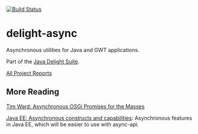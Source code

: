 [![Build Status](https://travis-ci.org/javadelight/delight-async.svg)](https://travis-ci.org/javadelight/delight-async)

delight-async
=========

Asynchronous utilities for Java and GWT applications.

Part of the [Java Delight Suite](https://github.com/javadelight/delight-main#java-delight-suite).


[All Project Reports](http://modules.appjangle.com/delight-async/latest/project-reports.html)

## More Reading

[Tim Ward: Asynchronous OSGi Promises for the Masses](http://www.slideshare.net/mfrancis/asynchronous-osgi-promises-for-the-masses-osgi-devcon-2014)

[Java EE: Asynchronous constructs and capabilities](http://www.javacodegeeks.com/2014/08/java-ee-asynchronous-constructs-and-capabilities.html): 
 Asynchronous features in Java EE, which will be easier to use with async-api.
 
 
